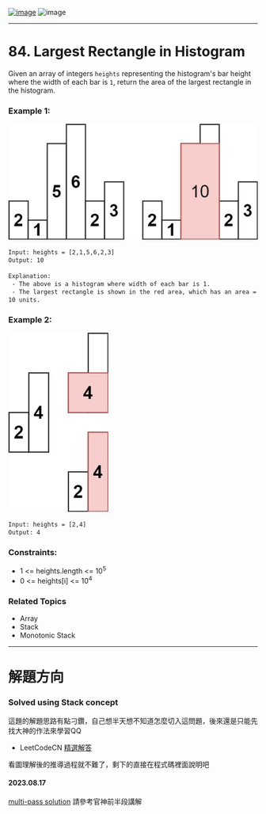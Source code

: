 [![image](https://img.shields.io/badge/Leetcode-Link-blue?logo=leetcode)](https://leetcode.com/problems/largest-rectangle-in-histogram/)
![image](https://img.shields.io/badge/Difficulty-Hard-red)

---

# 84. Largest Rectangle in Histogram

Given an array of integers `heights` representing the histogram's bar height where the width of each bar is `1`, return the area of the largest rectangle in the histogram.

### Example 1:

![image](./image/histogram.jpeg)

```
Input: heights = [2,1,5,6,2,3]
Output: 10

Explanation:
 - The above is a histogram where width of each bar is 1.
 - The largest rectangle is shown in the red area, which has an area = 10 units.
```

### Example 2:

![image](./image/histogram-1.jpeg)

```
Input: heights = [2,4]
Output: 4
```

### Constraints:

- 1 <= heights.length <= $10^5$
- 0 <= heights[i] <= $10^4$

### Related Topics

- Array
- Stack
- Monotonic Stack
  
---

# 解題方向

### Solved using Stack concept

這題的解題思路有點刁鑽，自己想半天想不知道怎麼切入這問題，後來還是只能先找大神的作法來學習QQ

- LeetCodeCN [精選解答](https://leetcode.cn/problems/largest-rectangle-in-histogram/solution/84-by-ikaruga/)

看圖理解後的推導過程就不難了，剩下的直接在程式碼裡面說明吧

#### 2023.08.17

[multi-pass solution](https://www.youtube.com/watch?v=mesaogfSjD4) 請參考官神前半段講解